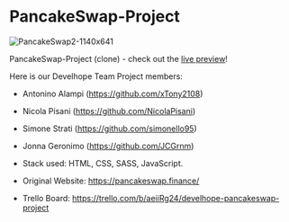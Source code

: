 # PancakeSwap-Project

![PancakeSwap2-1140x641](https://github.com/NicolaPisani/PancakeSwap-Project/assets/129162001/d766f146-b6fc-4ec0-8333-7096a48093a5)

PancakeSwap-Project (clone) - check out the [live preview](https://jcgrnm.github.io/develhope-pancakeswap-clone/)! <br>

Here is our Develhope Team Project members:
- Antonino Alampi (https://github.com/xTony2108)
- Nicola Pisani (https://github.com/NicolaPisani)
- Simone Strati (https://github.com/simonello95)
- Jonna Geronimo (https://github.com/JCGrnm) 
- Stack used: HTML, CSS, SASS, JavaScript.

- Original Website: https://pancakeswap.finance/
- Trello Board: https://trello.com/b/aeiiRg24/develhope-pancakeswap-project
